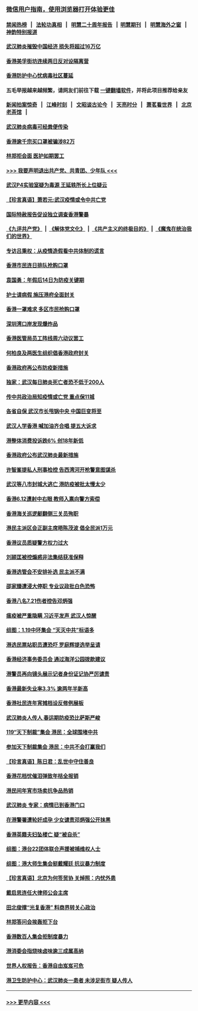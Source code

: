 ### [微信用户指南，使用浏览器打开体验更佳](https://github.com/gfw-breaker/banned-news1/blob/master/indexes/wechat-guide.md?t=0)
#### [禁闻热榜](热点新闻.md?t=0)  &nbsp;&nbsp;|&nbsp;&nbsp; [法轮功真相](https://github.com/gfw-breaker/truth/blob/master/README.md?t=0) &nbsp;&nbsp;|&nbsp;&nbsp; [明慧二十周年报告](https://github.com/gfw-breaker/mh-reports/blob/master/README.md?t=0) &nbsp;&nbsp;|&nbsp;&nbsp;[明慧期刊](https://github.com/gfw-breaker/mh-qikan) &nbsp;&nbsp;|&nbsp;&nbsp; [明慧海外之窗](https://github.com/gfw-breaker/mh-news/blob/master/README.md?t=0) &nbsp;&nbsp;|&nbsp;&nbsp; [神韵特别报道](https://github.com/gfw-breaker/mh-news/blob/master/shenyun.md?t=0)
#### [武汉肺炎摧毁中国经济 损失将超过16万亿](../pages/nsc415/n11839723.md?t=02040055) 
#### [香港美孚街坊连续两日反对设隔离营](../pages/nsc415/n11839962.md?t=02040055) 
#### [香港防护中心忧病毒社区蔓延](../pages/nsc415/n11839933.md?t=02040055) 
#### 五毛举报越来越频繁，请网友们前往下载 [一键翻墙软件](https://github.com/gfw-breaker/ssr-accounts)，并将此项目推荐给亲友
#### [新闻拍案惊奇](https://github.com/gfw-breaker/banned-news1/blob/master/pages/link4.md) &nbsp;&nbsp;|&nbsp;&nbsp; [江峰时刻](https://github.com/gfw-breaker/banned-news1/blob/master/pages/link4.md) &nbsp;&nbsp;|&nbsp;&nbsp; [文昭谈古论今](https://github.com/gfw-breaker/banned-news1/blob/master/pages/link4.md) &nbsp;&nbsp;|&nbsp;&nbsp; [天亮时分](https://github.com/gfw-breaker/banned-news1/blob/master/pages/link4.md) &nbsp;&nbsp;|&nbsp;&nbsp; [萧茗看世界](https://github.com/gfw-breaker/banned-news1/blob/master/pages/link4.md) &nbsp;&nbsp;|&nbsp;&nbsp; [北京老茶馆](https://github.com/gfw-breaker/banned-news1/blob/master/pages/link4.md) &nbsp;&nbsp;|&nbsp;&nbsp; 
#### [武汉肺炎病毒可经粪便传染](../pages/nsc415/n11839939.md?t=02040055) 
#### [香港逾千宗买口罩被骗涉82万](../pages/nsc415/n11839914.md?t=02040055) 
#### [林郑拒会面 医护如期罢工](../pages/nsc415/n11839892.md?t=02040055) 
#### [>>> 我要声明退出共产党、共青团、少年队 <<<](https://github.com/begood0513/goodnews/blob/master/quit/letter.md) 
#### [武汉P4实验室疑为毒源 王延轶所长上位疑云](../pages/nsc415/n11835543.md?t=02040055) 
#### [【珍言真语】萧若元:武汉疫情或令中共亡党](../pages/nsc415/n11829394.md?t=02040055) 
#### [国际特赦报告促设独立调查香港警暴](../pages/nsc415/n11833845.md?t=02040055) 
#### [《九评共产党》](https://github.com/begood0513/9ping.md/blob/master/README.md) &nbsp;|&nbsp; [《解体党文化》](../../../../jtdwh.md/blob/master/README.md)  &nbsp;|&nbsp; [《共产主义的终极目的》](../../../../gczydzjmd.md/blob/master/README.md) &nbsp;|&nbsp; [《魔鬼在统治我们的世界》](../../../../mgztzwmdsj.md/blob/master/README.md) 
#### [专访吕秉权：从疫情造假看中共体制的谎言](../pages/nsc415/n11833813.md?t=02040055) 
#### [香港市民连日排队抢购口罩](../pages/nsc415/n11833794.md?t=02040055) 
#### [袁国勇：年假后14日为防疫关键期](../pages/nsc415/n11831088.md?t=02040055) 
#### [护士请病假 施压港府全面封关](../pages/nsc415/n11831030.md?t=02040055) 
#### [香港一罩难求 多区市民抢购口罩](../pages/nsc415/n11831002.md?t=02040055) 
#### [深圳湾口岸发现爆炸品](../pages/nsc415/n11828802.md?t=02040055) 
#### [香港医管局员工阵线周六动议罢工](../pages/nsc415/n11828762.md?t=02040055) 
#### [何柏良及两医生组织倡香港政府封关](../pages/nsc415/n11828749.md?t=02040055) 
#### [香港政府再公布防疫新措施](../pages/nsc415/n11828716.md?t=02040055) 
#### [独家：武汉每日肺炎死亡者恐不低于200人](../pages/nsc415/n11828240.md?t=02040055) 
#### [传中共政治局知疫情或亡党 重点保11城](../pages/nsc415/n11828145.md?t=02040055) 
#### [各省自保 武汉市长甩锅中央 中国巨变将至](../pages/nsc415/n11828021.md?t=02040055) 
#### [武汉人学香港 喊加油齐合唱 提五大诉求](../pages/nsc415/n11827046.md?t=02040055) 
#### [港整体消费投诉跌6% 创18年新低](../pages/nsc415/n11817280.md?t=02040055) 
#### [香港政府公布武汉肺炎最新措施](../pages/nsc415/n11817152.md?t=02040055) 
#### [许智峯提私人刑事检控 告西湾河开枪警意图谋杀](../pages/nsc415/n11817132.md?t=02040055) 
#### [武汉等八市封城大逃亡 港防疫被批太慢太少](../pages/nsc415/n11817058.md?t=02040055) 
#### [香港6.12遭射中右眼 教师入禀向警方索偿](../pages/nsc415/n11814678.md?t=02040055) 
#### [香港海关巡逻艇翻侧三关员殉职](../pages/nsc415/n11814604.md?t=02040055) 
#### [港民主派区会正副主席晤陈茂波 倡全民派1万元](../pages/nsc415/n11814582.md?t=02040055) 
#### [香港议员质疑警方权力过大](../pages/nsc415/n11814560.md?t=02040055) 
#### [刘颕匡被控煽惑非法集结获准保释](../pages/nsc415/n11811727.md?t=02040055) 
#### [香港选管会不安排补选 民主派不满](../pages/nsc415/n11811691.md?t=02040055) 
#### [邵家臻遭浸大停职 专业议政批白色恐怖](../pages/nsc415/n11811670.md?t=02040055) 
#### [香港八名7.21伤者控告邓炳强](../pages/nsc415/n11811623.md?t=02040055) 
#### [瘟疫被严重隐瞒 习近平发声 武汉人惊醒](../pages/nsc415/n11811186.md?t=02040055) 
#### [组图：1.19中环集会 “天灭中共”标语多](../pages/nsc415/n11809514.md?t=02040055) 
#### [港选民票站职员遭恐吓 罗庭辉提选举呈请](../pages/nsc415/n11808914.md?t=02040055) 
#### [香港经济事务委员会 通过海洋公园拨款建议](../pages/nsc415/n11808906.md?t=02040055) 
#### [港警员再向镜头展示记者身份证记协严厉谴责](../pages/nsc415/n11808888.md?t=02040055) 
#### [香港最新失业率3.3% 逾两年半新高](../pages/nsc415/n11808887.md?t=02040055) 
#### [香港社民连年宵摊档设反修例展板](../pages/nsc415/n11808857.md?t=02040055) 
#### [武汉肺炎人传人 春运期防疫恐比萨斯严峻](../pages/nsc415/n11808739.md?t=02040055) 
#### [119“天下制裁”集会 港民：全球围堵中共](../pages/nsc415/n11806318.md?t=02040055) 
#### [参加天下制裁集会 港民：中共不会打赢我们](../pages/nsc415/n11806596.md?t=02040055) 
#### [【珍言真语】陈日君：乱世中守住善良](../pages/nsc415/n11806247.md?t=02040055) 
#### [香港花档忧催泪弹致年桔全报销](../pages/nsc415/n11806130.md?t=02040055) 
#### [港民间年宵市场卖抗争品热销](../pages/nsc415/n11806073.md?t=02040055) 
#### [武汉肺炎 专家：病情已到香港门口](../pages/nsc415/n11806020.md?t=02040055) 
#### [在港警署遭轮奸成孕 少女谴责邓炳强公开抹黑](../pages/nsc415/n11805981.md?t=02040055) 
#### [香港英籍夫妇坠楼亡 疑“被自杀”](../pages/nsc415/n11805937.md?t=02040055) 
#### [组图：港台22团体联合声援被捕维权人士](../pages/nsc415/n11801834.md?t=02040055) 
#### [组图：港大师生集会挺戴耀廷 抗议暴力制度](../pages/nsc415/n11799298.md?t=02040055) 
#### [【珍言真语】北京为何签贸协 关焯照：内忧外患](../pages/nsc415/n11799790.md?t=02040055) 
#### [戴启思连任大律师公会主席](../pages/nsc415/n11799306.md?t=02040055) 
#### [田北俊撑“光复香港” 料商界转关心政治](../pages/nsc415/n11799287.md?t=02040055) 
#### [林郑答问会挨轰拒下台](../pages/nsc415/n11799261.md?t=02040055) 
#### [香港数百人集会拒制度暴力](../pages/nsc415/n11796941.md?t=02040055) 
#### [港消委会指烧味卤味逾三成属高纳](../pages/nsc415/n11796815.md?t=02040055) 
#### [世界人权报告：香港自由岌岌可危](../pages/nsc415/n11796873.md?t=02040055) 
#### [港卫生防护中心：武汉肺炎一患者 未涉足街市 疑人传人](../pages/nsc415/n11796789.md?t=02040055) 

----
#### [ >>> 更早内容 <<< ](../indexes/nsc415-earlier.md)
